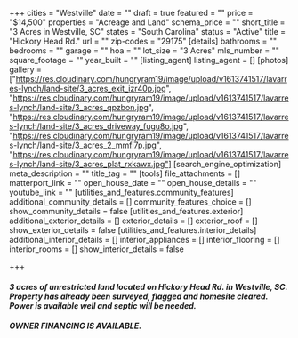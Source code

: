 +++
cities = "Westville"
date = ""
draft = true
featured = ""
price = "$14,500"
properties = "Acreage and Land"
schema_price = ""
short_title = "3 Acres in Westville, SC"
states = "South Carolina"
status = "Active"
title = "Hickory Head Rd."
url = ""
zip-codes = "29175"
[details]
bathrooms = ""
bedrooms = ""
garage = ""
hoa = ""
lot_size = "3 Acres"
mls_number = ""
square_footage = ""
year_built = ""
[listing_agent]
listing_agent = []
[photos]
gallery = ["https://res.cloudinary.com/hungryram19/image/upload/v1613741517/lavarres-lynch/land-site/3_acres_exit_izr40p.jpg", "https://res.cloudinary.com/hungryram19/image/upload/v1613741517/lavarres-lynch/land-site/3_acres_qpzbon.jpg", "https://res.cloudinary.com/hungryram19/image/upload/v1613741517/lavarres-lynch/land-site/3_acres_driveway_fugu8o.jpg", "https://res.cloudinary.com/hungryram19/image/upload/v1613741517/lavarres-lynch/land-site/3_acres_2_mmfi7p.jpg", "https://res.cloudinary.com/hungryram19/image/upload/v1613741517/lavarres-lynch/land-site/3_acres_plat_rxkawx.jpg"]
[search_engine_optimization]
meta_description = ""
title_tag = ""
[tools]
file_attachments = []
matterport_link = ""
open_house_date = ""
open_house_details = ""
youtube_link = ""
[utilities_and_features.community_features]
additional_community_details = []
community_features_choice = []
show_community_details = false
[utilities_and_features.exterior]
additional_exterior_details = []
exterior_details = []
exterior_roof = []
show_exterior_details = false
[utilities_and_features.interior_details]
additional_interior_details = []
interior_appliances = []
interior_flooring = []
interior_rooms = []
show_interior_details = false

+++

#### _3 acres of unrestricted land located on Hickory Head Rd. in Westville, SC. Property has already been surveyed, flagged and homesite cleared. Power is available well and septic will be needed._  

#### _OWNER FINANCING IS AVAILABLE._